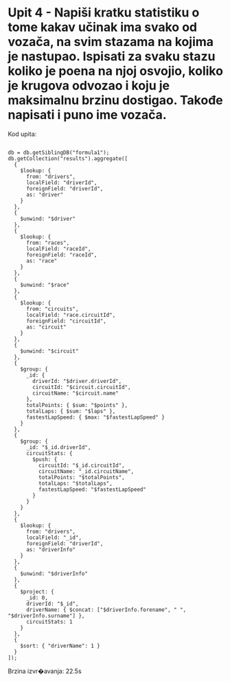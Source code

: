 # Upit 4 - Napiši kratku statistiku o tome kakav učinak ima svako od vozača, na svim stazama na kojima je nastupao. Ispisati za svaku stazu koliko je poena na njoj osvojio, koliko je krugova odvozao i koju je maksimalnu brzinu dostigao. Takođe napisati i puno ime vozača.

Kod upita:

~~~

db = db.getSiblingDB("formula1");
db.getCollection("results").aggregate([
  {
    $lookup: {
      from: "drivers",
      localField: "driverId",
      foreignField: "driverId",
      as: "driver"
    }
  },
  {
    $unwind: "$driver"
  },
  {
    $lookup: {
      from: "races",
      localField: "raceId",
      foreignField: "raceId",
      as: "race"
    }
  },
  {
    $unwind: "$race"
  },
  {
    $lookup: {
      from: "circuits",
      localField: "race.circuitId",
      foreignField: "circuitId",
      as: "circuit"
    }
  },
  {
    $unwind: "$circuit"
  },
  {
    $group: {
      _id: {
        driverId: "$driver.driverId",
        circuitId: "$circuit.circuitId",
        circuitName: "$circuit.name"
      },
      totalPoints: { $sum: "$points" },
      totalLaps: { $sum: "$laps" },
      fastestLapSpeed: { $max: "$fastestLapSpeed" }
    }
  },
  {
    $group: {
      _id: "$_id.driverId",
      circuitStats: {
        $push: {
          circuitId: "$_id.circuitId",
          circuitName: "_id.circuitName",
          totalPoints: "$totalPoints",
          totalLaps: "$totalLaps",
          fastestLapSpeed: "$fastestLapSpeed"
        }
      }
    }
  },
  {
    $lookup: {
      from: "drivers",
      localField: "_id",
      foreignField: "driverId",
      as: "driverInfo"
    }
  },
  {
    $unwind: "$driverInfo"
  },
  {
    $project: {
      _id: 0,
      driverId: "$_id",
      driverName: { $concat: ["$driverInfo.forename", " ", "$driverInfo.surname"] },
      circuitStats: 1
    }
  },
  {
    $sort: { "driverName": 1 }
  }
]);

~~~

Brzina izvr�avanja: 22.5s
